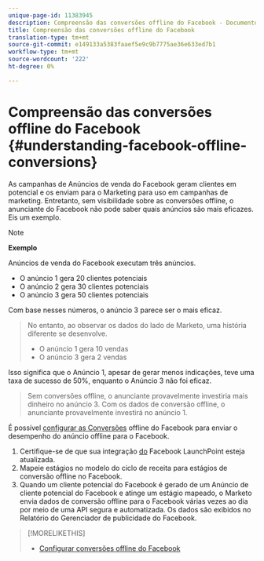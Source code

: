 ```yaml
---
unique-page-id: 11383945
description: Compreensão das conversões offline do Facebook - Documentos do Marketing - Documentação do produto
title: Compreensão das conversões offline do Facebook
translation-type: tm+mt
source-git-commit: e149133a5383faaef5e9c9b7775ae36e633ed7b1
workflow-type: tm+mt
source-wordcount: '222'
ht-degree: 0%

---
```



# Compreensão das conversões offline do Facebook {#understanding-facebook-offline-conversions}

As campanhas de Anúncios de venda do Facebook geram clientes em potencial e os enviam para o Marketing para uso em campanhas de marketing. Entretanto, sem visibilidade sobre as conversões offline, o anunciante do Facebook não pode saber quais anúncios são mais eficazes. Eis um exemplo.

>[!NOTE]
>
>**Exemplo**
>
>Anúncios de venda do Facebook executam três anúncios.
>
>* O anúncio 1 gera 20 clientes potenciais
>* O anúncio 2 gera 30 clientes potenciais
>* O anúncio 3 gera 50 clientes potenciais

>
>
Com base nesses números, o anúncio 3 parece ser o mais eficaz.
>
>No entanto, ao observar os dados do lado de Marketo, uma história diferente se desenvolve.
>
>* O anúncio 1 gera 10 vendas
>* O anúncio 3 gera 2 vendas

>
>
Isso significa que o Anúncio 1, apesar de gerar menos indicações, teve uma taxa de sucesso de 50%, enquanto o Anúncio 3 não foi eficaz.
>
>Sem conversões offline, o anunciante provavelmente investiria mais dinheiro no anúncio 3. Com os dados de conversão offline, o anunciante provavelmente investirá no anúncio 1.

É possível [configurar as Conversões](set-up-facebook-offline-conversions.md) offline do Facebook para enviar o desempenho do anúncio offline para o Facebook.

1. Certifique-se de que sua integração [do](../../../product-docs/demand-generation/ad-network-integrations/add-facebook-custom-audiences-as-a-launchpoint-service.md) Facebook LaunchPoint esteja atualizada.
1. Mapeie estágios no modelo do ciclo de receita para estágios de conversão offline no Facebook.
1. Quando um cliente potencial do Facebook é gerado de um Anúncio de cliente potencial do Facebook e atinge um estágio mapeado, o Marketo envia dados de conversão offline para o Facebook várias vezes ao dia por meio de uma API segura e automatizada. Os dados são exibidos no Relatório do Gerenciador de publicidade do Facebook.

>[!MORELIKETHIS]
>
>* [Configurar conversões offline do Facebook](set-up-facebook-offline-conversions.md)

>



